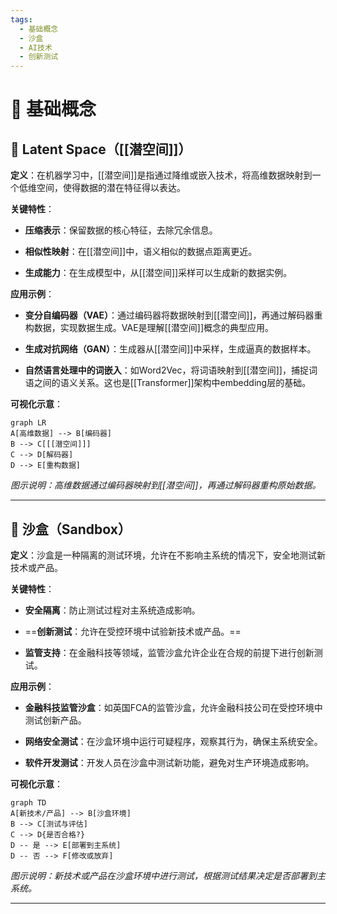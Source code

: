 ```yaml
---
tags:
  - 基础概念
  - 沙盒
  - AI技术
  - 创新测试
---
```

# **📁 基础概念**

## **🔹 Latent Space（[[潜空间]]）**

**定义**：在机器学习中，[[潜空间]]是指通过降维或嵌入技术，将高维数据映射到一个低维空间，使得数据的潜在特征得以表达。

**关键特性**：

- **压缩表示**：保留数据的核心特征，去除冗余信息。
    
- **相似性映射**：在[[潜空间]]中，语义相似的数据点距离更近。
    
- **生成能力**：在生成模型中，从[[潜空间]]采样可以生成新的数据实例。

**应用示例**：

- **变分自编码器（VAE）**：通过编码器将数据映射到[[潜空间]]，再通过解码器重构数据，实现数据生成。VAE是理解[[潜空间]]概念的典型应用。
    
- **生成对抗网络（GAN）**：生成器从[[潜空间]]中采样，生成逼真的数据样本。
    
- **自然语言处理中的词嵌入**：如Word2Vec，将词语映射到[[潜空间]]，捕捉词语之间的语义关系。这也是[[Transformer]]架构中embedding层的基础。

**可视化示意**：

```mermaid
graph LR
A[高维数据] --> B[编码器]
B --> C[[[潜空间]]]
C --> D[解码器]
D --> E[重构数据]
```

_图示说明：高维数据通过编码器映射到[[潜空间]]，再通过解码器重构原始数据。_

---

## **🔹 沙盒（Sandbox）**

**定义**：沙盒是一种隔离的测试环境，允许在不影响主系统的情况下，安全地测试新技术或产品。

**关键特性**：

- **安全隔离**：防止测试过程对主系统造成影响。
    
- ==**创新测试**：允许在受控环境中试验新技术或产品。==
    
- **监管支持**：在金融科技等领域，监管沙盒允许企业在合规的前提下进行创新测试。

**应用示例**：

- **金融科技监管沙盒**：如英国FCA的监管沙盒，允许金融科技公司在受控环境中测试创新产品。
    
- **网络安全测试**：在沙盒环境中运行可疑程序，观察其行为，确保主系统安全。
    
- **软件开发测试**：开发人员在沙盒中测试新功能，避免对生产环境造成影响。

**可视化示意**：

```mermaid
graph TD
A[新技术/产品] --> B[沙盒环境]
B --> C[测试与评估]
C --> D{是否合格?}
D -- 是 --> E[部署到主系统]
D -- 否 --> F[修改或放弃]
```

_图示说明：新技术或产品在沙盒环境中进行测试，根据测试结果决定是否部署到主系统。_

---
